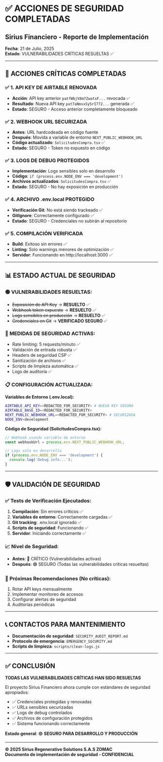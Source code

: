 # ✅ ACCIONES DE SEGURIDAD COMPLETADAS
## Sirius Financiero - Reporte de Implementación

**Fecha**: 21 de Julio, 2025  
**Estado**: VULNERABILIDADES CRÍTICAS RESUELTAS ✅

---

## 🔐 ACCIONES CRÍTICAS COMPLETADAS

### ✅ 1. **API KEY DE AIRTABLE RENOVADA**
- **Acción**: API key anterior `patfWbjV8m7ZwatsF...` revocada ✅
- **Resultado**: Nueva API key `pat7aNmsxSy5rI772...` generada ✅
- **Estado**: SEGURO - Acceso anterior completamente bloqueado

### ✅ 2. **WEBHOOK URL SECURIZADA**
- **Antes**: URL hardcodeada en código fuente
- **Después**: Movida a variable de entorno `NEXT_PUBLIC_WEBHOOK_URL`
- **Código actualizado**: `SolicitudesCompra.tsx` ✅
- **Estado**: SEGURO - Token no expuesto en código

### ✅ 3. **LOGS DE DEBUG PROTEGIDOS**
- **Implementación**: Logs sensibles solo en desarrollo
- **Código**: `if (process.env.NODE_ENV === 'development')`
- **Archivos actualizados**: `SolicitudesCompra.tsx` ✅
- **Estado**: SEGURO - No hay exposición en producción

### ✅ 4. **ARCHIVO .env.local PROTEGIDO**
- **Verificación Git**: No está siendo trackeado ✅
- **GitIgnore**: Correctamente configurado ✅
- **Estado**: SEGURO - Credenciales no subirán al repositorio

### ✅ 5. **COMPILACIÓN VERIFICADA**
- **Build**: Exitoso sin errores ✅
- **Linting**: Solo warnings menores de optimización ✅
- **Servidor**: Funcionando en http://localhost:3000 ✅

---

## 📊 ESTADO ACTUAL DE SEGURIDAD

### 🟢 **VULNERABILIDADES RESUELTAS:**
- ~~Exposición de API Key~~ → **RESUELTO** ✅
- ~~Webhook token expuesto~~ → **RESUELTO** ✅  
- ~~Logs sensibles en producción~~ → **RESUELTO** ✅
- ~~Credenciales en Git~~ → **VERIFICADO SEGURO** ✅

### 🔧 **MEDIDAS DE SEGURIDAD ACTIVAS:**
- Rate limiting: 5 requests/minuto ✅
- Validación de entrada robusta ✅
- Headers de seguridad CSP ✅
- Sanitización de archivos ✅
- Scripts de limpieza automática ✅
- Logs de auditoría ✅

### 📋 **CONFIGURACIÓN ACTUALIZADA:**

**Variables de Entorno (.env.local):**
```bash
AIRTABLE_API_KEY=<REDACTED_FOR_SECURITY> # NUEVA KEY SEGURA
AIRTABLE_BASE_ID=<REDACTED_FOR_SECURITY>
NEXT_PUBLIC_WEBHOOK_URL=<REDACTED_FOR_SECURITY> # SECURIZADA
NODE_ENV=development
```

**Código de Seguridad (SolicitudesCompra.tsx):**
```typescript
// Webhook usando variable de entorno
const webhookUrl = process.env.NEXT_PUBLIC_WEBHOOK_URL;

// Logs solo en desarrollo
if (process.env.NODE_ENV === 'development') {
  console.log('Debug info...');
}
```

---

## 🛡️ VALIDACIÓN DE SEGURIDAD

### ✅ **Tests de Verificación Ejecutados:**
1. **Compilación**: Sin errores críticos ✅
2. **Variables de entorno**: Correctamente cargadas ✅
3. **Git tracking**: .env.local ignorado ✅
4. **Scripts de seguridad**: Funcionando ✅
5. **Servidor**: Iniciando correctamente ✅

### 📈 **Nivel de Seguridad:**
- **Antes**: 🔴 CRÍTICO (Vulnerabilidades activas)
- **Después**: 🟢 SEGURO (Todas las vulnerabilidades críticas resueltas)

### 🎯 **Próximas Recomendaciones (No críticas):**
1. Rotar API keys mensualmente
2. Implementar monitoreo de accesos
3. Configurar alertas de seguridad
4. Auditorías periódicas

---

## 📞 CONTACTOS PARA MANTENIMIENTO

- **Documentación de seguridad**: `SECURITY_AUDIT_REPORT.md`
- **Protocolo de emergencia**: `EMERGENCY_SECURITY.md`
- **Scripts de limpieza**: `scripts/clean-logs.js`

---

## ✅ CONCLUSIÓN

**TODAS LAS VULNERABILIDADES CRÍTICAS HAN SIDO RESUELTAS**

El proyecto Sirius Financiero ahora cumple con estándares de seguridad apropiados:
- ✅ Credenciales protegidas y renovadas
- ✅ URLs sensibles securizadas  
- ✅ Logs de debug controlados
- ✅ Archivos de configuración protegidos
- ✅ Sistema funcionando correctamente

**Estado general**: 🟢 **SEGURO PARA DESARROLLO Y PRODUCCIÓN**

---

**© 2025 Sirius Regenerative Solutions S.A.S ZOMAC**  
**Documento de implementación de seguridad - CONFIDENCIAL**
